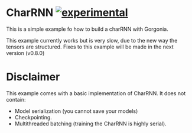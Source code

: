 # CharRNN [![experimental](http://badges.github.io/stability-badges/dist/experimental.svg)](http://github.com/badges/stability-badges) #

This is a simple example fo how to build a charRNN with Gorgonia. 

This example currently works but is very slow, due to the new way the tensors are structured. Fixes to this example will be made in the next version (v0.8.0)

# Disclaimer #

This example comes with a basic implementation of CharRNN. It does not contain:

* Model serialization (you cannot save your models)
* Checkpointing.
* Multithreaded batching (training the CharRNN is highly serial).
